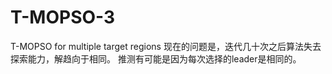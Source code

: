# T-MOPSO-3
T-MOPSO for multiple target regions
现在的问题是，迭代几十次之后算法失去探索能力，解趋向于相同。
推测有可能是因为每次选择的leader是相同的。
